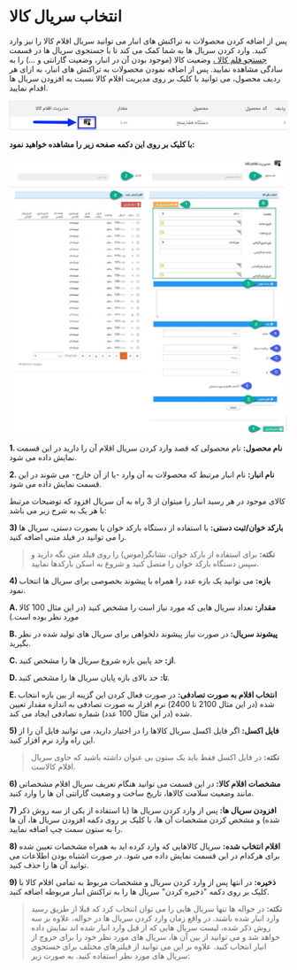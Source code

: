 # انتخاب سریال کالا 

پس از اضافه کردن محصولات به تراکنش های انبار می توانید سریال اقلام کالا را نیز وارد کنید. وارد کردن سریال ها به شما کمک می کند تا با جستجوی سریال ها در قسمت[ جستجو قلم کالا  ،](https://github.com/1stco/PayamGostarDocs/blob/master/help2.5.4/Buy-warehouse-sales/Search-for-item-pen/ProductSerial.md) وضعیت کالا (موجود بودن آن در انبار، وضعیت گارانتی و ...) را به سادگی مشاهده نمایید. پس از اضافه نمودن محصولات به تراکنش های انبار، به ازای هر ردیف محصول، می توانید با کلیک بر روی مدیریت اقلام کالا نسبت به افزودن سریال ها اقدام نمایید.

![](SerialHint.jpg)

**با کلیک بر روی این دکمه صفحه زیر را مشاهده خواهید نمود:**

![](SerialPicker.jpg)

**1. نام محصول:** نام محصولی که قصد وارد کردن سریال اقلام آن را دارید در این قسمت نمایش داده می شود.

**2. نام انبار:** نام انبار مرتبط که محصولات به آن وارد -یا از آن خارج- می شوند در این قسمت نمایش داده می شود.

کالای موجود در هر رسید انبار را میتوان از 3 راه به آن سریال افزود که توضیحات مرتبط با هر یک به شرح زیر می باشد:

**3) بارکد خوان/ثبت دستی:** با استفاده از دستگاه بارکد خوان یا بصورت دستی، سریال ها را می توانید در فیلد متنی اضافه کنید.


> **نکته:** برای استفاده از بارکد خوان، نشانگر(موس) را روی فیلد متن نگه دارید و سپس دستگاه بارکد خوان را متصل کنید و شروع به اسکن بارکدها نمایید.   

**4) بازه:** می توانید یک بازه عدد را همراه با پیشوند بخصوصی برای  سریال ها انتخاب نمود.

**A. مقدار:** تعداد سریال هایی که مورد نیاز است را مشخص کنید (در این مثال 100 کالا مورد نظر بوده است.)

**B. پیشوند سریال:** در صورت نیاز پیشوند دلخواهی برای سریال های تولید شده در نظر بگیرید.

**C. از:** حد پایین بازه شروع سریال ها را مشخص کنید.

**D. تا:** حد بالای بازه پایان سریال ها را مشخص کنید.

**E. انتخاب اقلام به صورت تصادفی:** در صورت فعال کردن این گزینه از بین بازه انتخاب شده (در این مثال 2100 تا 2400) نرم افزار به صورت تصادفی به اندازه مقدار تعیین شده (در این مثال 100 عدد) شماره تصادفی ایجاد می کند.

**5) فایل اکسل:** اگر فایل اکسل سریال کالاها را در اختیار دارید، می توانید فایل آن را از این راه وارد نرم افزار کنید.

> **نکته:** در فایل اکسل فقط باید یک ستون بی عنوان داشته باشید که حاوی سریال اقلام کالاست.


**6) مشخصات اقلام کالا:** در این قسمت می توانید هنگام تعریف سریال اقلام مشخصاتی مانند وضعیت سلامت کالاها، تاریخ ساخت و وضعیت گارانتی آن ها را وارد کنید.

**7)  افزودن سریال ها:** پس از وارد کردن سریال ها (با استفاده از یکی از سه روش ذکر شده) و مشخص کردن مشخصات آن ها، با کلیک بر روی دکمه افزودن سریال ها، آن ها را به ستون سمت چپ اضافه نمایید.

**8) اقلام انتخاب شده:** سریال کالاهایی که وارد کرده اید به همراه مشخصات تعیین شده برای هرکدام در این قسمت نمایش داده می شود. در صورت اشتباه بودن اطلاعات می توانید آن ها را حذف کنید.

**9) ذخیره:** در انتها پس از وارد کردن سریال و مشخصات مربوط به تمامی اقلام کالا با کلیک بر روی دکمه "ذخیره کردن" سریال ها را به تراکنش انبار مربوطه اضافه کنید.

> **نکته:** در حواله ها تنها سریال هایی را می توان انتخاب کرد که قبلا از طریق رسید وارد انبار شده باشند. در واقع زمان وارد کردن سریال ها در حواله، علاوه بر سه روش ذکر شده، لیست سریال هایی که از قبل وارد انبار شده اند نمایش داده خواهد شد و می توانید از بین آن ها، سریال های مورد نظر خود را برای خروج از انبار انتخاب کنید. علاوه بر این می توانید از فیلترهای مختلف برای جستجوی سریال های مورد نظر استفاده کنید. به صورت زیر:










